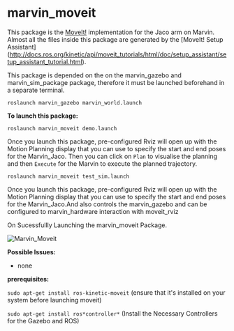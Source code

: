 # marvin_moveit

This package is the [MoveIt!](http://moveit.ros.org) implementation for the Jaco arm on Marvin. Almost all the files inside this package
are generated by the [MoveIt! Setup Assistant] (http://docs.ros.org/kinetic/api/moveit_tutorials/html/doc/setup_assistant/setup_assistant_tutorial.html).

This package is depended on the on the marvin_gazebo and marvin_sim_package package, therefore it must be launched beforehand in a separate terminal.

`roslaunch marvin_gazebo marvin_world.launch`

**To launch this package:**

`roslaunch marvin_moveit demo.launch`

Once you launch this package, pre-configured Rviz will open up with the Motion Planning display that you can use to specify the start and end poses
for the Marvin_Jaco. Then you can click on `Plan` to visualise the planning and then `Execute` for the Marvin to execute the planned trajectory.

`roslaunch marvin_moveit test_sim.launch`

Once you launch this package, pre-configured Rviz will open up with the Motion Planning display that you can use to specify the start and end poses
for the Marvin_Jaco.And also controls the marvin_gazebo and can be configured to marvin_hardware interaction with moveit_rviz

On Sucessfullly Launching the marvin_moveit Package.

![Marvin_Moveit](marvin_moveit/Move_it_rvZ_Marvin.png)

**Possible Issues:**

- none

**prerequisites:**

`sudo apt-get install ros-kinetic-moveit`        (ensure that it's installed on your system before launching moveit)

`sudo apt-get install ros*controller*` (Install the Necessary Controllers for the Gazebo and ROS)